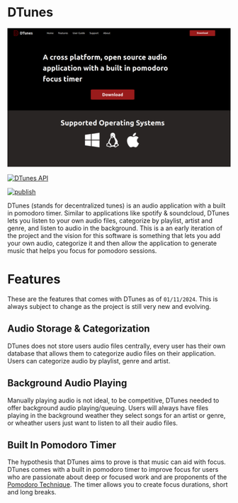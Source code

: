 # DTunes

![DTunes Site](public/dtunes-website.png)

[![DTunes API](https://github.com/shaysingh818/DTunes/actions/workflows/build.yml/badge.svg?branch=main)](https://github.com/shaysingh818/DTunes/actions/workflows/build.yml)

[![publish](https://github.com/shaysingh818/DTunes/actions/workflows/release.yml/badge.svg)](https://github.com/shaysingh818/DTunes/actions/workflows/release.yml)


DTunes (stands for decentralized tunes) is an audio application with a built in pomodoro timer. Similar to applications like spotify & soundcloud, DTunes lets you listen to your own audio files, categorize by playlist, artist and genre, and listen to audio in the background. This is a an early iteration of the project and the vision for this software is something that lets you add your own audio, categorize it and then allow the application to generate music that helps you focus for pomodoro sessions. 



# Features

These are the features that comes with DTunes as of `01/11/2024`. This is always subject to change as the project is still very new and evolving. 

## Audio Storage & Categorization

DTunes does not store users audio files centrally, every user has their own database that allows them to categorize audio files on their application. Users can categorize audio by playlist, genre and artist. 


## Background Audio Playing

Manually playing audio is not ideal, to be competitive, DTunes needed to offer background audio playing/queuing. Users will always have files playing in the background weather they select songs for an artist or genre, or wheather users just want to listen to all their audio files. 


## Built In Pomodoro Timer

The hypothesis that DTunes aims to prove is that music can aid with focus. DTunes comes with a built in pomodoro timer to improve focus for users who are passionate about deep or focused work and are proponents of the [Pomodoro Technique](https://en.wikipedia.org/wiki/Pomodoro_Technique). The timer allows you to create focus durations, short and long breaks. 


